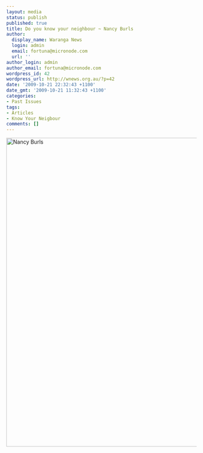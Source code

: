 ```yaml
---
layout: media
status: publish
published: true
title: Do you know your neighbour ~ Nancy Burls
author:
  display_name: Waranga News
  login: admin
  email: fortuna@micronode.com
  url: ''
author_login: admin
author_email: fortuna@micronode.com
wordpress_id: 42
wordpress_url: http://wnews.org.au/?p=42
date: '2009-10-21 22:32:43 +1100'
date_gmt: '2009-10-21 11:32:43 +1100'
categories:
- Past Issues
tags:
- Articles
- Know Your Neigbour
comments: []
---
```


<a href="http://wnews.org.au/wp-content/uploads/2009/10/Page-12-nance.jpg"><img class="alignnone size-large wp-image-41" style="border: 0pt none;" title="Nancy Burls" alt="Nancy Burls" src="http://wnews.org.au/wp-content/uploads/2009/10/Page-12-nance-703x1024.jpg" width="562" height="819" /></a>
